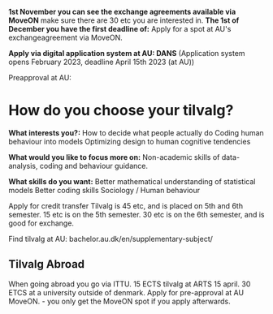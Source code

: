 **1st November you can see the exchange agreements available via MoveON**
make sure there are 30 etc you are interested in.
**The 1st of December you have the first deadline of:**
Apply for a spot at AU's exchangeagreement via MoveON.

**Apply via digital application system at AU: DANS** 
(Application system opens February 2023, deadline April 15th 2023 (at AU))

Preapproval at AU:

# How do you choose your tilvalg?
**What interests you?:**
How to decide what people actually do
Coding human behaviour into models
Optimizing design to human cognitive tendencies

**What would you like to focus more on:**
Non-academic skills of data-analysis, coding and behaviour guidance.

**What skills do you want:**
Better mathematical understanding of statistical models 
Better coding skills
Sociology / Human behaviour


Apply for credit transfer
Tilvalg is 45 etc, and is placed on 5th and 6th semester.
15 etc is on the 5th semester.
30 etc is on the 6th semester, and is good for exchange.

Find tilvalg at AU: bachelor.au.dk/en/supplementary-subject/
## Tilvalg Abroad
When going abroad you go via ITTU.
15 ECTS tilvalg at ARTS 15 april.
30 ETCS at a university outside of denmark.
Apply for pre-approval at AU MoveON. - you only get the MoveON spot if you apply afterwards.
